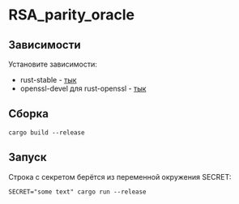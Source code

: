 # RSA_parity_oracle
## Зависимости
Установите зависимости:
* rust-stable - [тык](https://www.rust-lang.org/ru-RU/install.html)
* openssl-devel для rust-openssl - [тык](https://github.com/sfackler/rust-openssl)

## Сборка

```
cargo build --release
```

## Запуск
Строка с секретом берётся из переменной окружения SECRET:

```
SECRET="some text" cargo run --release
```
